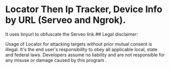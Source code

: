 # Locator Then Ip Tracker, Device Info by URL (Serveo and Ngrok).
It uses tinyurl to obfuscate the Serveo link.## Legal disclaimer:

Usage of Locator for attacking targets without prior mutual consent is illegal. It's the end user's responsibility to obey all applicable local, state and federal laws. Developers assume no liability and are not responsible for any misuse or damage caused by this program .
